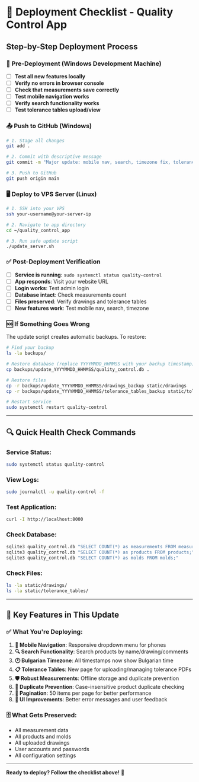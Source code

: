 # 🚀 Deployment Checklist - Quality Control App

## Step-by-Step Deployment Process

### 📝 **Pre-Deployment (Windows Development Machine)**

- [ ] **Test all new features locally**
- [ ] **Verify no errors in browser console**
- [ ] **Check that measurements save correctly**
- [ ] **Test mobile navigation works**
- [ ] **Verify search functionality works**
- [ ] **Test tolerance tables upload/view**

### 📤 **Push to GitHub (Windows)**

```bash
# 1. Stage all changes
git add .

# 2. Commit with descriptive message
git commit -m "Major update: mobile nav, search, timezone fix, tolerance tables, robust measurements"

# 3. Push to GitHub
git push origin main
```

### 🖥️ **Deploy to VPS Server (Linux)**

```bash
# 1. SSH into your VPS
ssh your-username@your-server-ip

# 2. Navigate to app directory
cd ~/quality_control_app

# 3. Run safe update script
./update_server.sh
```

### ✅ **Post-Deployment Verification**

- [ ] **Service is running**: `sudo systemctl status quality-control`
- [ ] **App responds**: Visit your website URL
- [ ] **Login works**: Test admin login
- [ ] **Database intact**: Check measurements count
- [ ] **Files preserved**: Verify drawings and tolerance tables
- [ ] **New features work**: Test mobile nav, search, timezone

### 🆘 **If Something Goes Wrong**

The update script creates automatic backups. To restore:

```bash
# Find your backup
ls -la backups/

# Restore database (replace YYYYMMDD_HHMMSS with your backup timestamp)
cp backups/update_YYYYMMDD_HHMMSS/quality_control.db .

# Restore files
cp -r backups/update_YYYYMMDD_HHMMSS/drawings_backup static/drawings
cp -r backups/update_YYYYMMDD_HHMMSS/tolerance_tables_backup static/tolerance_tables

# Restart service
sudo systemctl restart quality-control
```

---

## 🔍 Quick Health Check Commands

### **Service Status:**
```bash
sudo systemctl status quality-control
```

### **View Logs:**
```bash
sudo journalctl -u quality-control -f
```

### **Test Application:**
```bash
curl -I http://localhost:8000
```

### **Check Database:**
```bash
sqlite3 quality_control.db "SELECT COUNT(*) as measurements FROM measurements;"
sqlite3 quality_control.db "SELECT COUNT(*) as products FROM products;"
sqlite3 quality_control.db "SELECT COUNT(*) as molds FROM molds;"
```

### **Check Files:**
```bash
ls -la static/drawings/
ls -la static/tolerance_tables/
```

---

## 🎯 Key Features in This Update

### ✅ **What You're Deploying:**

1. **📱 Mobile Navigation**: Responsive dropdown menu for phones
2. **🔍 Search Functionality**: Search products by name/drawing/comments
3. **🕐 Bulgarian Timezone**: All timestamps now show Bulgarian time
4. **📋 Tolerance Tables**: New page for uploading/managing tolerance PDFs
5. **🛡️ Robust Measurements**: Offline storage and duplicate prevention
6. **🚫 Duplicate Prevention**: Case-insensitive product duplicate checking
7. **📄 Pagination**: 50 items per page for better performance
8. **🎨 UI Improvements**: Better error messages and user feedback

### 🗄️ **What Gets Preserved:**
- All measurement data
- All products and molds
- All uploaded drawings
- User accounts and passwords
- All configuration settings

---

**Ready to deploy? Follow the checklist above!** 🚀
